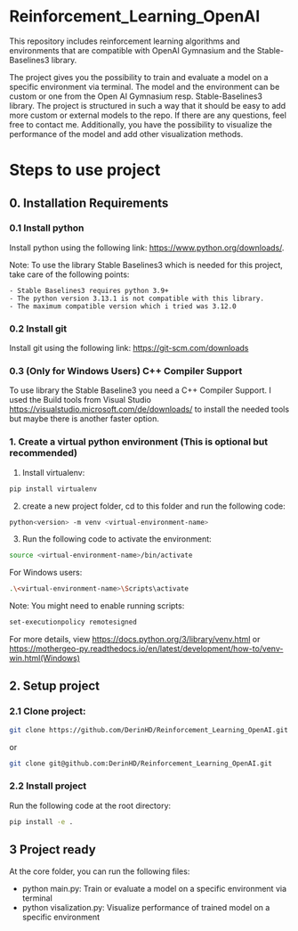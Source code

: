 # Reinforcement_Learning_OpenAI
This repository includes reinforcement learning algorithms and environments that are compatible with OpenAI Gymnasium and the Stable-Baselines3 library.

The project gives you the possibility to train and evaluate a model on a specific environment via terminal. 
The model and the environment can be custom or one from the Open AI Gymnasium resp. Stable-Baselines3 library. 
The project is structured in such a way that it should be easy to add more custom or external models to the repo. If there are any questions, feel free to contact me.
Additionally, you have the possibility to visualize the performance of the model and add other visualization methods.


# Steps to use project
## 0. Installation Requirements

### 0.1 Install python 
Install python using the following link: https://www.python.org/downloads/.

Note: To use the library Stable Baselines3 which is needed for this project, take care of the following points:

    - Stable Baselines3 requires python 3.9+
    - The python version 3.13.1 is not compatible with this library. 
    - The maximum compatible version which i tried was 3.12.0

### 0.2 Install git
Install git using the following link: https://git-scm.com/downloads


### 0.3 (Only for Windows Users) C++ Compiler Support 
To use library the Stable Baseline3 you need a C++ Compiler Support. I used the Build tools from Visual Studio https://visualstudio.microsoft.com/de/downloads/ to install the needed tools but maybe there is another faster option.


### 1. Create a virtual python environment (This is optional but recommended)
1. Install virtualenv:
```bash
pip install virtualenv
```
2. create a new project folder, cd to this folder and run the following code:
```bash
python<version> -m venv <virtual-environment-name> 
```
3. Run the following code to activate the environment:
```bash
source <virtual-environment-name>/bin/activate 
```

For Windows users: 
```bash
.\<virtual-environment-name>\Scripts\activate
```

Note: You might need to enable running scripts: 
```bash
set-executionpolicy remotesigned
```

For more details, view https://docs.python.org/3/library/venv.html or https://mothergeo-py.readthedocs.io/en/latest/development/how-to/venv-win.html(Windows)

## 2. Setup project
### 2.1 Clone project:
```bash
git clone https://github.com/DerinHD/Reinforcement_Learning_OpenAI.git 
```
or 
```bash
git clone git@github.com:DerinHD/Reinforcement_Learning_OpenAI.git
```

### 2.2 Install project
Run the following code at the root directory:
```bash
pip install -e .
```

## 3 Project ready
At the core folder, you can run the following files:
- python main.py: Train or evaluate a model on a specific environment via terminal
- python visalization.py: Visualize performance of trained model on a specific environment

